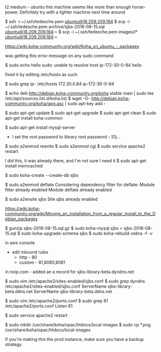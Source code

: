 t2.medium - ubuntu
  this machine seems like more than enough horse-power.  Definitely try with a lighter machine next time around

$ ssh -i ~/.ssh/tedesche.pem ubuntu@18.209.209.184
$ scp -i ~/.ssh/tedesche.pem archive/sjbs-2018-08-15.sql ubuntu@18.209.209.184:~
$ scp -i ~/.ssh/tedesche.pem images/l*  ubuntu@18.209.209.184:~

https://wiki.koha-community.org/wiki/Koha_on_ubuntu_-_packages

was getting this error message on any sudo command

$ sudo echo hello
sudo: unable to resolve host ip-172-30-0-84
hello

fixed it by editing /etc/hosts as such

$ sudo grep ip- /etc/hosts
172.30.0.84 ip-172-30-0-84

$ echo deb http://debian.koha-community.org/koha stable main | sudo tee /etc/apt/sources.list.d/koha.list
$ wget -O- http://debian.koha-community.org/koha/gpg.asc | sudo apt-key add -

$ sudo apt-get update
$ sudo apt-get upgrade
$ sudo apt-get clean
$ sudo apt-get install koha-common

$ sudo apt-get install mysql-server 
 - I set the root password to library root password - S1j...

$ sudo a2enmod rewrite
$ sudo a2enmod cgi
$ sudo service apache2 restart

I did this, it was already there, and I'm not sure I need it
$ sudo apt-get install memcached

$ sudo koha-create --create-db sjbs

$ sudo a2enmod deflate
Considering dependency filter for deflate:
Module filter already enabled
Module deflate already enabled

$ sudo a2ensite sjbs
Site sjbs already enabled

https://wiki.koha-community.org/wiki/Moving_an_installation_from_a_regular_install_to_the_Debian_packages

$ gunzip sjbs-2018-08-15.sql.gz
$ sudo koha-mysql sjbs < sjbs-2018-08-15.sql
$ sudo koha-upgrade-schema sjbs
$ sudo koha-rebuild-zebra -f -v

in aws console
 - edit inbound rules
     - http - 80
     - custom - 81,8080,8081

in noip.com - added an a record for sjbs-library-beta.dyndns.net

$ sudo vim /etc/apache2/sites-enabled/sjbs.conf
$ sudo grep dyndns /etc/apache2/sites-enabled/sjbs.conf 
   ServerName sjbs-library-beta.ddns.net
   ServerName sjbs-library-beta.ddns.net

$ sudo vim /etc/apache2/ports.conf
$ sudo grep 81 /etc/apache2/ports.conf
Listen 81

$ sudo service apache2 restart

$ sudo mkdir /usr/share/koha/opac/htdocs/local-images
$ sudo cp *.png /usr/share/koha/opac/htdocs/local-images

If you're making this the prod instance, make sure you have a backup strategy.
